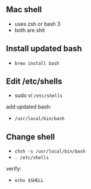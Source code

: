 ## Mac shell 

- uses zsh or bash 3 
- both are shit 

## Install updated bash

- `brew install bash`

## Edit /etc/shells

- sudo vi `/etc/shells`

add updated bash: 

- `/usr/local/bin/bash`

## Change shell

- `chsh -s /usr/local/bin/bash`
- `. /etc/shells`

verify: 

- `echo $SHELL`
